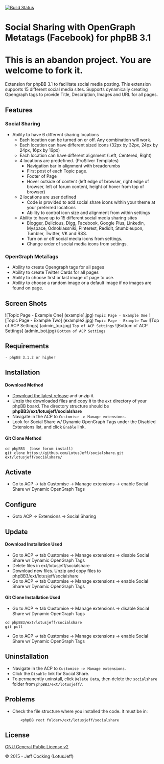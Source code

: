 [![Build Status](https://travis-ci.org/LotusJeff/socialshare.svg?branch=master)](https://travis-ci.org/LotusJeff/socialshare.svg?branch=master)

# Social Sharing with OpenGraph Metatags (Facebook) for phpBB 3.1

# This is an abandon project. You are welcome to fork it.

Extension for phpBB 3.1 to facilitate social media posting. This extension supports 15 different social media sites. Supports dynamically creating Opengraph tags to provide Title, Description, Images and URL for all pages.

##	Features
###	Social Sharing
- Ability to have 6 different sharing locations
	- Each location can be turned on or off. Any combination will work.
	- Each location can have different sized icons (32px by 32px, 24px by 24px, 16px by 16px)
	- Each location can have different alignment (Left, Centered, Right)
	- 4 locations are predefined. (ProSilver Templates)
		- Navigation bar in alignment with breadcrumbs
		- First post of each Topic page.
		- Footer of Page
		- Hover outside of content (left edge of browser, right edge of browser, left of forum content, height of hover from top of browser)
	- 2 locations are user defined
		- Code is provided to add social share icons within your theme at your preferred locations
		- Ability to control icon size and alignment from within settings
	- Ability to have up to 15 different social media sharing sites
		- Blogger, Delicious, Digg, Facebook, Google Plus, Linkedin, Myspace, Odnoklassniki, Pinterest, Redidit, Stumbleupon, Tumbler, Twitter, VK and RSS.
		- Turn on or off social media icons from settings.
		- Change order of social media icons from settings.

###	OpenGraph MetaTags
- Ability to create Opengraph tags for all pages
- Ability to create Twitter Cards for all pages
- Ability to choose first or last image of page to use.
- Ability to choose a random image or a default image if no images are found on page.

## Screen Shots
![Topic Page - Example One] (example1.jpg) 
`Topic Page - Example One`
![Topic Page - Example Two] (example2.jpg) 
`Topic Page - Example Two`
![Top of ACP Settings] (admin_top.jpg) 
`Top of ACP Settings`
![Bottom of ACP Settings] (admin_bot.jpg) 
`Bottom of ACP Settings`

## Requirements
	- phpBB 3.1.2 or higher

## Installation

#### Download Method
- [Download the latest release](https://github.com/LotusJeff/socialshare) and unzip it.
- Unzip the downloaded files and copy it to the `ext` directory of your phpBB board. The directory structure should be **phpBB3/ext/lotusjeff/socialshare**
- Navigate in the ACP to `Customise -> Manage extensions`.
- Look for Social Share w/ Dynamic OpenGraph Tags under the Disabled Extensions list, and click `Enable` link.

#### Git Clone Method

```
cd phpBB3  (base forum install)
git clone https://github.com/LotusJeff/socialshare.git ext/lotusjeff/socialshare/
```

## Activate
- Go to ACP -> tab Customise -> Manage extensions -> enable Social Share w/ Dynamic OpenGraph Tags

## Configure

- Goto ACP -> Extensions -> Social Sharing

## Update

#### Download Installation Used

- Go to ACP -> tab Customise -> Manage extensions -> disable Social Share w/ Dynamic OpenGraph Tags
- Delete files in ext/lotusjeff/socialshare
- Download new files. Unzip and copy files to phpBB3/ext/lotusjeff/socialshare
- Go to ACP -> tab Customise -> Manage extensions -> enable Social Share w/ Dynamic OpenGraph Tags

#### Git Clone Installation Used

- Go to ACP -> tab Customise -> Manage extensions -> disable Social Share w/ Dynamic OpenGraph Tags

```
cd phpBB3/ext/lotusjeff/socialshare
git pull
```

- Go to ACP -> tab Customise -> Manage extensions -> enable Social Share w/ Dynamic OpenGraph Tags

## Uninstallation
- Navigate in the ACP to `Customise -> Manage extensions`.
- Click the `Disable` link for Social Share.
- To permanently uninstall, click `Delete Data`, then delete the `socialshare` folder from `phpBB3/ext/lotusjeff/`.

## Problems
- Check the file structure where you installed the code. It must be in:
```
       <phpBB root folder>/ext/lotusjeff/socialshare
```

## License
[GNU General Public License v2](http://opensource.org/licenses/GPL-2.0)

© 2015 - Jeff Cocking (LotusJeff)
